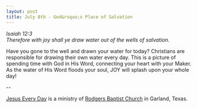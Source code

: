 ```yaml
---
layout: post
title: July 8th - God&rsquo;s Place of Salvation
---
```


_Isaiah 12:3  
Therefore with joy shall ye draw water out of the wells of
salvation._

Have you gone to the well and drawn your water for today?
Christians are responsible for drawing their own water every day.
This is a picture of spending time with God in His Word, connecting
your heart with your Maker. As the water of His Word floods your
soul, JOY will splash upon your whole day!

 --

<a href=http://jesuseveryday.net>Jesus Every Day</a> is a ministry of <a href=http://rodgersbaptist.net>Rodgers Baptist Church</a> in Garland, Texas.
